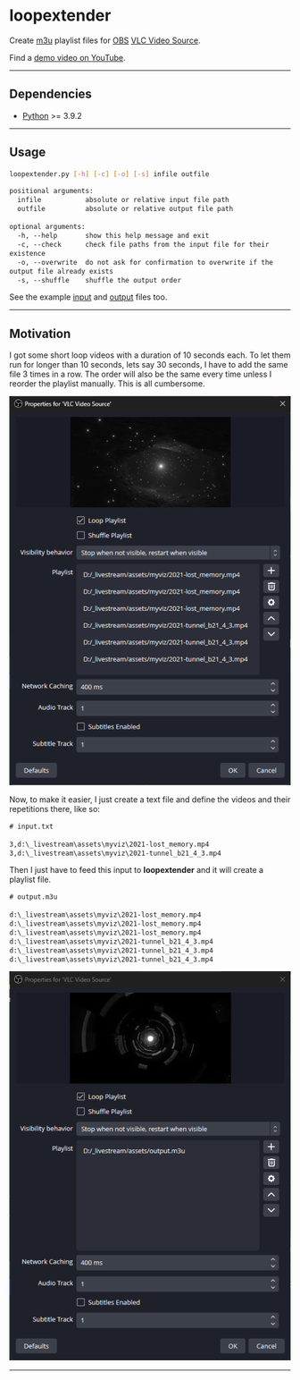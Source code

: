 # loopextender

Create [m3u](https://en.wikipedia.org/wiki/M3U) playlist files for [OBS](https://github.com/obsproject/obs-studio) [VLC Video Source](https://obsproject.com/kb/media-sources#vlc-video).

Find a [demo video on YouTube](https://www.youtube.com/watch?v=6pYTthir_qs).

---

## Dependencies

- [Python](https://python.org) >= 3.9.2

---

## Usage

```bash
loopextender.py [-h] [-c] [-o] [-s] infile outfile
```

```text
positional arguments:
  infile           absolute or relative input file path
  outfile          absolute or relative output file path

optional arguments:
  -h, --help       show this help message and exit
  -c, --check      check file paths from the input file for their existence
  -o, --overwrite  do not ask for confirmation to overwrite if the output file already exists
  -s, --shuffle    shuffle the output order
```

See the example [input](./doc/example.input.txt) and [output](./doc/example.output.m3u) files too.

---

## Motivation

I got some short loop videos with a duration of 10 seconds each. To let them run for longer than 10 seconds, lets say 30 seconds, I have to add the same file 3 times in a row. The order will also be the same every time unless I reorder the playlist manually. This is all cumbersome.

![cumbersome-solution](./doc/1.png)

Now, to make it easier, I just create a text file and define the videos and their repetitions there, like so:

```text
# input.txt

3,d:\_livestream\assets\myviz\2021-lost_memory.mp4
3,d:\_livestream\assets\myviz\2021-tunnel_b21_4_3.mp4
```

Then I just have to feed this input to **loopextender** and it will create a playlist file.

```text
# output.m3u

d:\_livestream\assets\myviz\2021-lost_memory.mp4
d:\_livestream\assets\myviz\2021-lost_memory.mp4
d:\_livestream\assets\myviz\2021-lost_memory.mp4
d:\_livestream\assets\myviz\2021-tunnel_b21_4_3.mp4
d:\_livestream\assets\myviz\2021-tunnel_b21_4_3.mp4
d:\_livestream\assets\myviz\2021-tunnel_b21_4_3.mp4
```

![easier-solution](./doc/2.png)

---
